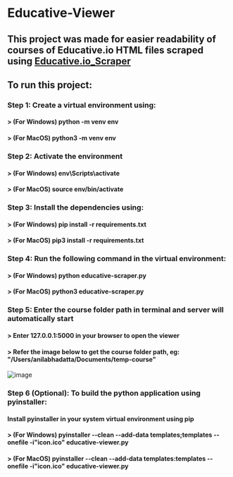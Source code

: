# Educative-Viewer

## This project was made for easier readability of courses of Educative.io HTML files scraped using [Educative.io_Scraper](https://github.com/anilabhadatta/educative.io_scraper)

## To run this project:

### Step 1: Create a virtual environment using:

#### > (For Windows) python -m venv env

#### > (For MacOS) python3 -m venv env

### Step 2: Activate the environment

#### > (For Windows) env\Scripts\activate

#### > (For MacOS) source env/bin/activate

### Step 3: Install the dependencies using:

#### > (For Windows) pip install -r requirements.txt

#### > (For MacOS) pip3 install -r requirements.txt

### Step 4: Run the following command in the virtual environment:

#### > (For Windows) python educative-scraper.py

#### > (For MacOS) python3 educative-scraper.py

### Step 5: Enter the course folder path in terminal and server will automatically start
#### > Enter 127.0.0.1:5000 in your browser to open the viewer
#### > Refer the image below to get the course folder path, eg: "/Users/anilabhadatta/Documents/temp-course"
![image](https://i.imgur.com/sQQlJGI.jpg)

### Step 6 (Optional): To build the python application using pyinstaller:

#### Install pyinstaller in your system virtual environment using pip

#### > (For Windows) pyinstaller --clean --add-data templates;templates --onefile -i"icon.ico" educative-viewer.py

#### > (For MacOS) pyinstaller --clean --add-data templates:templates --onefile -i"icon.ico" educative-viewer.py
